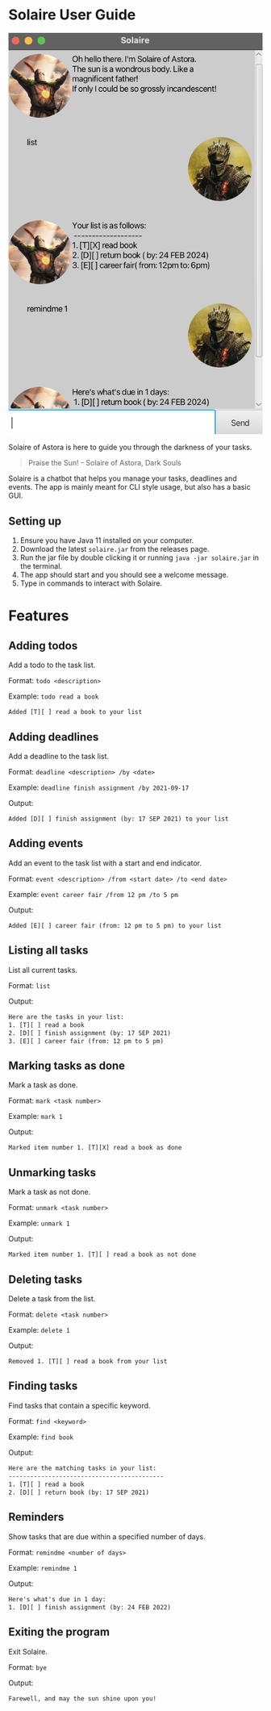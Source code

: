 # Solaire User Guide

![Ui.png](docs/Ui.png)

Solaire of Astora is here to guide you through the darkness of your tasks.
> Praise the Sun! - Solaire of Astora, Dark Souls

Solaire is a chatbot that helps you manage your tasks, deadlines and events.
The app is mainly meant for CLI style usage, but also has a basic GUI.

## Setting up

1. Ensure you have Java 11 installed on your computer.
2. Download the latest `solaire.jar` from the releases page.
3. Run the jar file by double clicking it or running `java -jar solaire.jar` in the terminal.
4. The app should start and you should see a welcome message.
5. Type in commands to interact with Solaire.

# Features

## Adding todos

Add a todo to the task list.

Format: `todo <description>`

Example: `todo read a book`

```
Added [T][ ] read a book to your list
```

## Adding deadlines

Add a deadline to the task list.

Format: `deadline <description> /by <date>`

Example: `deadline finish assignment /by 2021-09-17`

Output:

```
Added [D][ ] finish assignment (by: 17 SEP 2021) to your list
```

## Adding events

Add an event to the task list with a start and end indicator.

Format: `event <description> /from <start date> /to <end date>`

Example: `event career fair /from 12 pm /to 5 pm`

Output:

```
Added [E][ ] career fair (from: 12 pm to 5 pm) to your list
```

## Listing all tasks

List all current tasks.

Format: `list`

Output:

```
Here are the tasks in your list:
1. [T][ ] read a book
2. [D][ ] finish assignment (by: 17 SEP 2021)
3. [E][ ] career fair (from: 12 pm to 5 pm)
```

## Marking tasks as done

Mark a task as done.

Format: `mark <task number>`

Example: `mark 1`

Output:

```
Marked item number 1. [T][X] read a book as done
```

## Unmarking tasks

Mark a task as not done.

Format: `unmark <task number>`

Example: `unmark 1`

Output:

```
Marked item number 1. [T][ ] read a book as not done
```

## Deleting tasks

Delete a task from the list.

Format: `delete <task number>`

Example: `delete 1`

Output:

```
Removed 1. [T][ ] read a book from your list
```

## Finding tasks

Find tasks that contain a specific keyword.

Format: `find <keyword>`

Example: `find book`

Output:

```
Here are the matching tasks in your list:
-------------------------------------------
1. [T][ ] read a book
2. [D][ ] return book (by: 17 SEP 2021)
```

## Reminders

Show tasks that are due within a specified number of days.

Format: `remindme <number of days>`

Example: `remindme 1`

Output:

```
Here's what's due in 1 day:
1. [D][ ] finish assignment (by: 24 FEB 2022)
```

## Exiting the program

Exit Solaire.

Format: `bye`

Output:

```
Farewell, and may the sun shine upon you!
```




